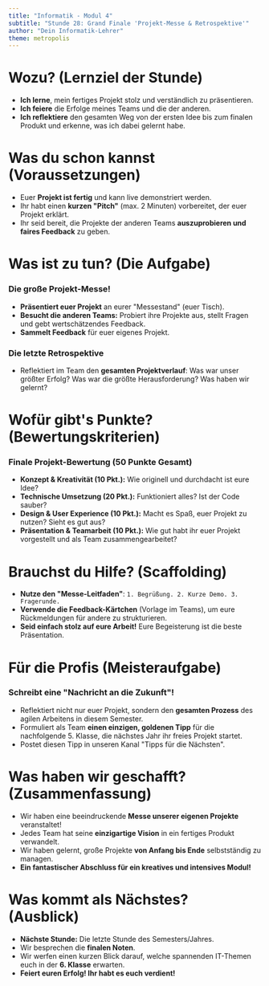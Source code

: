 ```yaml
---
title: "Informatik - Modul 4"
subtitle: "Stunde 28: Grand Finale 'Projekt-Messe & Retrospektive'"
author: "Dein Informatik-Lehrer"
theme: metropolis
---
```


# Wozu? (Lernziel der Stunde)

*   **Ich lerne**, mein fertiges Projekt stolz und verständlich zu präsentieren.
*   **Ich feiere** die Erfolge meines Teams und die der anderen.
*   **Ich reflektiere** den gesamten Weg von der ersten Idee bis zum finalen Produkt und erkenne, was ich dabei gelernt habe.

# Was du schon kannst (Voraussetzungen)

*   Euer **Projekt ist fertig** und kann live demonstriert werden.
*   Ihr habt einen **kurzen "Pitch"** (max. 2 Minuten) vorbereitet, der euer Projekt erklärt.
*   Ihr seid bereit, die Projekte der anderen Teams **auszuprobieren und faires Feedback** zu geben.

# Was ist zu tun? (Die Aufgabe)

### Die große Projekt-Messe!

*   **Präsentiert euer Projekt** an eurer "Messestand" (euer Tisch).
*   **Besucht die anderen Teams:** Probiert ihre Projekte aus, stellt Fragen und gebt wertschätzendes Feedback.
*   **Sammelt Feedback** für euer eigenes Projekt.

### Die letzte Retrospektive

*   Reflektiert im Team den **gesamten Projektverlauf**: Was war unser größter Erfolg? Was war die größte Herausforderung? Was haben wir gelernt?

# Wofür gibt's Punkte? (Bewertungskriterien)

### Finale Projekt-Bewertung (50 Punkte Gesamt)

*   **Konzept & Kreativität (10 Pkt.):** Wie originell und durchdacht ist eure Idee?
*   **Technische Umsetzung (20 Pkt.):** Funktioniert alles? Ist der Code sauber?
*   **Design & User Experience (10 Pkt.):** Macht es Spaß, euer Projekt zu nutzen? Sieht es gut aus?
*   **Präsentation & Teamarbeit (10 Pkt.):** Wie gut habt ihr euer Projekt vorgestellt und als Team zusammengearbeitet?

# Brauchst du Hilfe? (Scaffolding)

*   **Nutze den "Messe-Leitfaden"**: `1. Begrüßung. 2. Kurze Demo. 3. Fragerunde.`
*   **Verwende die Feedback-Kärtchen** (Vorlage im Teams), um eure Rückmeldungen für andere zu strukturieren.
*   **Seid einfach stolz auf eure Arbeit!** Eure Begeisterung ist die beste Präsentation.

# Für die Profis (Meisteraufgabe)

### Schreibt eine "Nachricht an die Zukunft"!

*   Reflektiert nicht nur euer Projekt, sondern den **gesamten Prozess** des agilen Arbeitens in diesem Semester.
*   Formuliert als Team **einen einzigen, goldenen Tipp** für die nachfolgende 5. Klasse, die nächstes Jahr ihr freies Projekt startet.
*   Postet diesen Tipp in unseren Kanal "Tipps für die Nächsten".

# Was haben wir geschafft? (Zusammenfassung)

*   Wir haben eine beeindruckende **Messe unserer eigenen Projekte** veranstaltet!
*   Jedes Team hat seine **einzigartige Vision** in ein fertiges Produkt verwandelt.
*   Wir haben gelernt, große Projekte **von Anfang bis Ende** selbstständig zu managen.
*   **Ein fantastischer Abschluss für ein kreatives und intensives Modul!**

# Was kommt als Nächstes? (Ausblick)

*   **Nächste Stunde:** Die letzte Stunde des Semesters/Jahres.
*   Wir besprechen die **finalen Noten**.
*   Wir werfen einen kurzen Blick darauf, welche spannenden IT-Themen euch in der **6. Klasse** erwarten.
*   **Feiert euren Erfolg! Ihr habt es euch verdient!**

